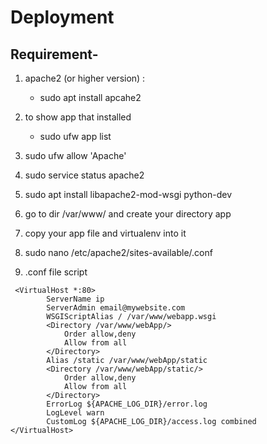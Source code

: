 # Deployment


## Requirement- 
1. apache2 (or higher version) : 
   - sudo apt install apcahe2
   
2. to show app that installed
   - sudo ufw app list
3. sudo ufw allow 'Apache'
4. sudo service status apache2

5. sudo apt install libapache2-mod-wsgi python-dev
6. go to dir /var/www/ and create your directory app
7. copy your app file and virtualenv into it
8. sudo nano /etc/apache2/sites-available/<your directory>.conf
9. .conf file script
```
 <VirtualHost *:80>
		ServerName ip
		ServerAdmin email@mywebsite.com
		WSGIScriptAlias / /var/www/webapp.wsgi
		<Directory /var/www/webApp/>
			Order allow,deny
			Allow from all
		</Directory>
		Alias /static /var/www/webApp/static
		<Directory /var/www/webApp/static/>
			Order allow,deny
			Allow from all
		</Directory>
		ErrorLog ${APACHE_LOG_DIR}/error.log
		LogLevel warn
		CustomLog ${APACHE_LOG_DIR}/access.log combined
</VirtualHost>
```
